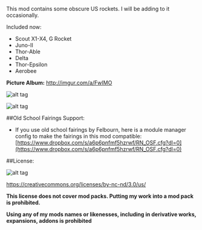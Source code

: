 This mod contains some obscure US rockets. I will be adding to it occasionally.

Included now:

* Scout X1-X4, G Rocket
* Juno-II
* Thor-Able
* Delta
* Thor-Epsilon
* Aerobee

**Picture Album:** http://imgur.com/a/FwIMO

![alt tag](http://i.imgur.com/faOQg5U.png)

![alt tag](http://i.imgur.com/vF8OQYJ.png)

##Old School Fairings Support:
* If you use old school fairings by Felbourn, here is a module manager config to make the fairings in this mod compatible: [https://www.dropbox.com/s/a6p6pnfmf5hzrwf/RN_OSF.cfg?dl=0](https://www.dropbox.com/s/a6p6pnfmf5hzrwf/RN_OSF.cfg?dl=0)

##License:

![alt tag](https://licensebuttons.net/l/by-nc-nd/3.0/88x31.png)

https://creativecommons.org/licenses/by-nc-nd/3.0/us/


**This license does not cover mod packs. Putting my work into a mod pack is prohibited.**

**Using any of my mods names or likenesses, including in derivative works, expansions, addons is prohibited**
